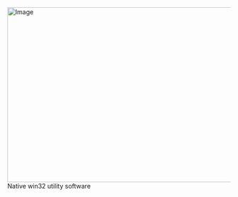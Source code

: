 <img width="1023" height="395" alt="Image" src="https://github.com/user-attachments/assets/3b4940a4-7d22-4a49-95e4-971b140ff0e9" />
Native win32 utility software
